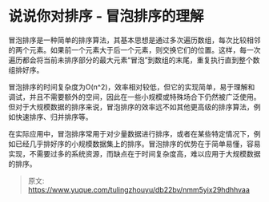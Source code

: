 # 说说你对排序 - 冒泡排序的理解

冒泡排序是一种简单的排序算法，其基本思想是通过多次遍历数组，每次比较相邻的两个元素。如果前一个元素大于后一个元素，则交换它们的位置。这样，每一次遍历都会将当前未排序部分的最大元素“冒泡”到数组的末尾，重复执行直到整个数组排好序。

冒泡排序的时间复杂度为O(n^2)，效率相对较低，但它的实现简单，易于理解和调试，并且不需要额外的空间，因此在一些小规模或特殊场合下仍然被广泛使用。但对于大规模数据的排序来说，冒泡排序的效率远不如其他更高级的排序算法，例如快速排序、归并排序等。

在实际应用中，冒泡排序常用于对少量数据进行排序，或者在某些特定情况下，例如已经几乎排好序的小规模数据集上的排序。冒泡排序的优势在于简单易懂，容易实现，不需要过多的系统资源，而缺点在于时间复杂度高，难以应用于大规模数据的排序。



> 原文: <https://www.yuque.com/tulingzhouyu/db22bv/nmm5yix29hdhhvaa>
